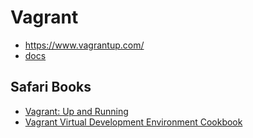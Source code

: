 # Vagrant

* <https://www.vagrantup.com/>
* [docs](https://docs.vagrantup.com/v2/)

## Safari Books

* [Vagrant: Up and Running](https://www.safaribooksonline.com/library/view/vagrant-up-and/9781449336103/)
* [Vagrant Virtual Development Environment Cookbook](https://www.safaribooksonline.com/library/view/vagrant-virtual-development/9781784393748/)

